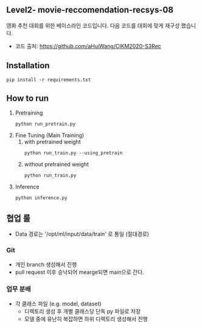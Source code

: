 ## Level2- movie-reccomendation-recsys-08

영화 추천 대회를 위한 베이스라인 코드입니다. 다음 코드를 대회에 맞게 재구성 했습니다.

- 코드 출처: https://github.com/aHuiWang/CIKM2020-S3Rec


## Installation

```
pip install -r requirements.txt
```

## How to run

1. Pretraining
   ```
   python run_pretrain.py
   ```
2. Fine Tuning (Main Training)
   1. with pretrained weight
      ```
      python run_train.py --using_pretrain
      ```
   2. without pretrained weight
      ```
      python run_train.py
      ```
3. Inference
   ```
   python inference.py
   ```


## 협업 룰
- Data 경로는 '/opt/ml/input/data/train' 로 통일 (절대경로)

### Git
- 개인 branch 생성해서 진행
- pull request 이후 승낙되어 mearge되면 main으로 간다.

### 업무 분배
- 각 클래스 파일 (e.g. model, dataset)
    - 디렉토리 생성 후 개별 클래스당 단독 py 파일로 저장
    - 모델 중에 유난히 복잡하면 하위 디렉토리 생성해서 진행
